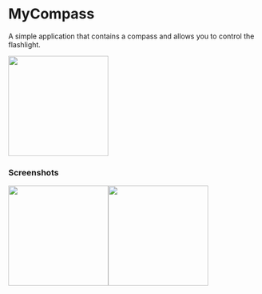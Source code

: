 # MyCompass
A simple application that contains a compass and allows you to control the flashlight.

<a href="https://itunes.apple.com/ru/app/mycompass-%C2%BA/id1459741994?mt=8">
  <img src="https://play.google.com/intl/en_gb/badges/images/generic/en_badge_web_generic.png" width="200"> 
</a>
 
### Screenshots
<img src="https://i.ibb.co/h8wdzpC/IMG-F0-DFD3-B90075-1.jpg" width="200"><img src="https://i.ibb.co/MnT4Ts0/IMG-F0-DFD3-B90075-2.jpg" width="200">
